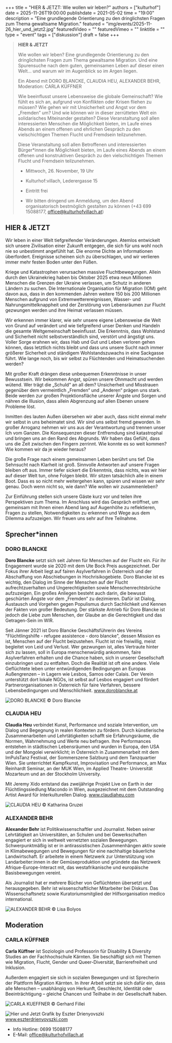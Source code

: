 +++
title = "HIER & JETZT: Wie wollen wir leben?"
authors = ["kulturhof"]
date = 2025-11-26T19:00:00
publishdate = 2021-05-02
time = "19:00"
description = "Eine grundlegende Orientierung zu den dringlichsten Fragen zum Thema gewaltsame Migration."
featured = "img/events/2025-11-26_hier_und_jetzt2.jpg"
featuredVideo = ""
featuredVimeo = ""
linktitle = ""
type = "event"
tags = ["diskussion"]
draft = false
+++


> **HIER & JETZT**
> 
> Wie wollen wir leben?
> Eine grundlegende Orientierung zu den dringlichsten Fragen zum Thema gewaltsame Migration. Und eine Spurensuche nach dem guten, gemeinsamen Leben auf dieser einen Welt… und warum wir im Augenblick so im Argen liegen.
>
> Ein Abend mit DORO BLANCKE, CLAUDIA HEU, ALEXANDER BEHR, Moderation: CARLA KÜFFNER
>
> Wie beeinflusst unsere Lebensweise die globale Gemeinschaft? Wie fühlt es sich an, aufgrund  von Konflikten oder Krisen fliehen zu müssen? Wie gehen wir mit Unsicherheit und Angst vor dem „Fremden” um? Und wie können wir in dieser zerrütteten Welt ein solidarisches Miteinander gestalten?  Diese Veranstaltung soll allen interessierten Menschen die Möglichkeit bieten, im Laufe eines Abends an einem offenen und ehrlichen Gespräch zu den vielschichtigen Themen Flucht und Fremdsein teilzunehmen.
>
> Diese Veranstaltung soll allen Betroffenen und interessierten Bürger\*innen die Möglichkeit bieten, im Laufe eines Abends an einem offenen und konstruktiven Gespräch zu den vielschichtigen Themen Flucht und Fremdsein teilzunehmen.
> 
> - Mittwoch, 26. November, 19 Uhr
> 
> - Kulturhof:villach, Lederergasse 15
>
> - Eintritt frei
>
> - Wir bitten dringend um Anmeldung, um den Abend organisatorisch bestmöglich gestalten zu können (+43 699 15088177, office@kulturhofvillach.at)


## HIER & JETZT

Wir leben in einer Welt tiefgreifender Veränderungen. Atemlos entwickelt sich unsere Zivilisation einer Zukunft entgegen, die sich für uns wohl noch nie so unbestimmt angefühlt hat. Die enorme Dichte an Informationen überfordert. Ereignisse scheinen sich zu überschlagen, und wir verlieren immer mehr festen
Boden unter den Füßen.

Kriege und Katastrophen verursachen massive Fluchtbewegungen. Allein durch den Ukrainekrieg haben bis Oktober 2025 etwa neun Millionen Menschen die Grenzen der Ukraine verlassen, um Schutz in anderen Ländern zu suchen. Die Internationale Organisation für Migration (IOM) geht davon aus, dass in den
kommenden Jahren weitere 150 bis 200 Millionen Menschen aufgrund von Extremwetterereignissen, Wasser- und Nahrungsmittelknappheit und der Zerstörung von Lebensräumen zur Flucht gezwungen werden und ihre Heimat verlassen müssen.

Wir erkennen immer klarer, wie sehr unsere eigene Lebensweise die Welt von Grund auf verändert und wie tiefgreifend unser Denken und Handeln die gesamte Weltgemeinschaft beeinflusst. Die Erkenntnis, dass Wohlstand und Sicherheit nicht selbstverständlich sind, verstört und ängstigt uns. Voller Sorge erahnen wir, dass Hab und Gut und Leben verloren gehen können, dass letztlich nichts bleibt und dass uns unsere Sucht nach immer größerer Sicherheit und ständigem Wohlstandszuwachs in eine Sackgasse führt. Wie lange noch, bis wir selbst zu Flüchtenden und Heimatsuchenden werden?

Mit großer Kraft drängen diese unbequemen Erkenntnisse in unser Bewusstsein. Wir bekommen Angst, spüren unsere Ohnmacht und werden wütend. Wer trägt die „Schuld“ an all dem? Unsicherheit und Misstrauen gegenüber dem vermeintlich „Fremden“ und „Anderen“ prägen uns stark. Beide werden zur großen Projektionsfläche unserer Ängste und Sorgen und nähren die Illusion, dass allein Abgrenzung auf allen Ebenen unsere Probleme löst.

Inmitten des lauten Außen übersehen wir aber auch, dass nicht einmal mehr wir selbst in uns beheimatet sind. Wir sind uns selbst fremd geworden. In großer Arroganz nehmen wir uns aus der Verantwortung und trennen unser Ich vom Ganzen. Die Konsequenzen dieser Entfremdung sind katastrophal und bringen uns
an den Rand des Abgrunds. Wir haben das Gefühl, dass uns die Zeit zwischen den Fingern zerrinnt. Wie konnte es so weit kommen? Wie kommen wir da je wieder heraus?

Die große Frage nach einem gemeinsamen Leben berührt uns tief. Die Sehnsucht nach Klarheit ist groß. Sinnvolle Antworten auf unsere Fragen bleiben oft aus. Immer tiefer sickert die Erkenntnis, dass nichts, was wir hier auf dieser Welt tun, ohne Folgen bleibt. Wir sitzen tatsächlich alle in einem Boot. Dass es so nicht mehr weitergehen kann, spüren und wissen wir sehr genau. Doch wenn nicht so, wie dann? Wie wollen wir zusammenleben?

Zur Einführung stellen sich unsere Gäste kurz vor und teilen ihre Perspektiven zum Thema. Im Anschluss wird das Gespräch eröffnet, um gemeinsam mit Ihnen einen Abend lang auf Augenhöhe zu reflektieren, Fragen zu stellen, Notwendigkeiten zu erkennen und Wege aus dem Dilemma aufzuzeigen. Wir freuen uns sehr auf Ihre Teilnahme.

## Sprecher\*innen

### DORO BLANCKE
**Doro Blancke** setzt sich seit Jahren für Menschen auf der Flucht ein. Für ihr Engagement wurde sie 2020 mit dem Ute Bock Preis ausgezeichnet. Der Fokus ihrer Arbeit liegt auf fairen Asylverfahren in Österreich und der Abschaffung von Abschiebungen in Hochrisikogebiete. Doro Blancke ist es wichtig, den Dialog im Sinne der Menschen auf der Flucht aufrechtzuerhalten und Ungerechtigkeiten sowie Menschenrechtsbrüche aufzuzeigen. Ein großes Anliegen besteht auch darin, die bewusst geschürten Ängste vor dem „Fremden“ zu dezimieren. Dafür ist Dialog, Austausch und Vorgehen gegen Populismus durch Sachlichkeit und Kennen der Fakten von großer Bedeutung. Der stärkste Antrieb für Doro Blancke ist jedoch die Liebe zum Menschen, der Glaube an die Gerechtigkeit und das Getragen-Sein im WIR.

Seit Jänner 2021 ist Doro Blancke Geschäftsführerin des Vereins "Flüchtlingshilfe - refugee assistence - doro blancke", dessen Mission es ist, Menschen auf der Flucht beizustehen. Flucht ist nie freiwillig, meist begleitet von Leid und Verlust. Wer gezwungen ist, alles Vertraute hinter sich zu lassen, soll in Europa menschenwürdig ankommen, faire Asylverfahren erhalten und die Chance haben, sich in unserer Gesellschaft einzubringen und zu entfalten. Doch die Realität ist oft eine andere. Viele Geflüchtete leben unter entwürdigenden Bedingungen an Europas Außengrenzen – in Lagern wie Lesbos, Samos oder Calais. Der Verein unterstützt dort lokale NGOs, ist selbst auf Lesbos engagiert und fördert Partnerorganisationen in Österreich für faire Verfahren, bessere Lebensbedingungen und Menschlichkeit.
www.doroblancke.at

![DORO BLANCKE](/img/events/2025-11-26_DoroBlancke_c_DoroBlancke.jpg)
© Doro Blancke


### CLAUDIA HEU
**Claudia Heu** verbindet Kunst, Performance und soziale Intervention, um Dialog und Begegnung in realen Kontexten zu fördern. Durch künstlerische Zusammenarbeiten und Lehrtätigkeiten schafft sie Erfahrungsräume, die Normen, Wahrnehmung und Werte neu befragen. Ihre Performances entstehen in städtischen Lebensräumen und wurden in Europa, den USA und der Mongolei verwirklicht; in Österreich in Zusammenarbeit mit dem ImPulsTanz Festival, der Sommerszene Salzburg und dem Tanzquartier Wien. Sie unterrichtet Kampfkunst, Improvisation und Performance, am Max Reinhardt Seminar, an der MUK Wien, im Applied Theatre- Universität Mozarteum und an der Stockholm University.

Mit Jeremy Xido entstand das zweijährige Projekt Live on Earth in der Flüchtlingssiedlung Macondo in Wien, ausgezeichnet mit dem Outstanding Artist Award für Interkulturellen Dialog.
www.claudiaheu.com

![CLAUDIA HEU](/img/events/2025-11-26_ClaudiaHeu_c_KatharinaGruzei.jpeg)
© Katharina Gruzei


### ALEXANDER BEHR
**Alexander Behr** ist Politikwissenschaftler und Journalist. Neben seiner Lehrtätigkeit an Universitäten, an Schulen und bei Gewerkschaften engagiert er sich in weltweit vernetzten sozialen Bewegungen. Schwerpunktmäßig ist er in antirassistischen Zusammenhängen aktiv sowie in Klimabewegungen und Bewegungen für eine nachhaltige bäuerliche Landwirtschaft. Er arbeitete in einem Netzwerk zur Unterstützung von Landarbeiter:innen in der Gemüseproduktion und gründete das Netzwerk Afrique-Europe-Interact mit, das westafrikanische und europäische Basisbewegungen vereint.

Als Journalist hat er mehrere Bücher von Geflüchteten übersetzt und herausgegeben. Behr ist wissenschaftlicher Mitarbeiter bei Diskurs. Das Wissenschaftsnetz sowie Kuratoriumsmitglied der Hilfsorganisation medico international.

![ALEXANDER BEHR](/img/events/2025-11-26_AlexanderBehr_c_LisaBolyos_small.jpg)
© Lisa Bolyos


## Moderation
### CARLA KÜFFNER
**Carla Küffner** ist Soziologin und Professorin für Disability & Diversity Studies an der Fachhochschule Kärnten.
Sie beschäftigt sich mit Themen wie Migration, Flucht, Gender und Queer-Diversität, Barrierefreiheit und Inklusion.

Außerdem engagiert sie sich in sozialen Bewegungen und ist Sprecherin der Plattform Migration Kärnten. In ihrer Arbeit setzt sie sich dafür ein, dass alle Menschen – unabhängig von Herkunft, Geschlecht, Identität oder Beeinträchtigung – gleiche Chancen und Teilhabe in der Gesellschaft haben.

![CARLA KUEFFNER](/img/events/2025-11-26_CarlaKueffner_c_GerhardFillei.jpg)
© Gerhard Fillei

![Hier und Jetzt](/img/events/2025-11-26_hier_und_jetzt_POST.jpg)
Grafik by Eszter Drienyovszki
www.eszterdrienyovszki.com


- Info Hotline: 0699 15088177 
- E-Mail: office@kulturhofvillach.at

